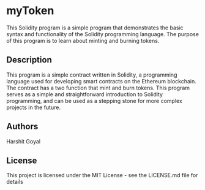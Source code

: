 # myToken

This Solidity program is a simple program that demonstrates the basic syntax and functionality of the Solidity programming language. The purpose of this program is to learn about minting and burning tokens.

## Description

This program is a simple contract written in Solidity, a programming language used for developing smart contracts on the Ethereum blockchain. The contract has a two function that mint and burn tokens. This program serves as a simple and straightforward introduction to Solidity programming, and can be used as a stepping stone for more complex projects in the future.

## Authors

Harshit Goyal

## License

This project is licensed under the MIT License - see the LICENSE.md file for details
